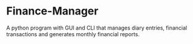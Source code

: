 # Finance-Manager
A python program with GUI and CLI that manages diary entries, financial transactions and generates monthly financial reports.

